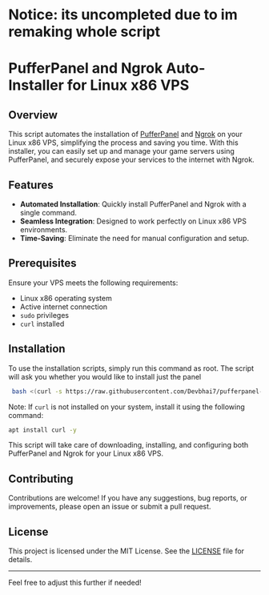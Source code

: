 # Notice: its uncompleted due to im remaking whole script 
# PufferPanel and Ngrok Auto-Installer for Linux x86 VPS

## Overview

This script automates the installation of [PufferPanel](https://pufferpanel.com/) and [Ngrok](https://ngrok.com/) on your Linux x86 VPS, simplifying the process and saving you time. With this installer, you can easily set up and manage your game servers using PufferPanel, and securely expose your services to the internet with Ngrok.

## Features

- **Automated Installation**: Quickly install PufferPanel and Ngrok with a single command.
- **Seamless Integration**: Designed to work perfectly on Linux x86 VPS environments.
- **Time-Saving**: Eliminate the need for manual configuration and setup.

## Prerequisites

Ensure your VPS meets the following requirements:

- Linux x86 operating system
- Active internet connection
- `sudo` privileges
- `curl` installed
## Installation
To use the installation scripts, simply run this command as root. The script will ask you whether you would like to install just the panel

```sh
 bash <(curl -s https://raw.githubusercontent.com/Devbhai7/pufferpanel-installer/main/pufferpanel.sh)
```

Note:
If `curl` is not installed on your system, install it using the following command:
```sh
apt install curl -y
```

This script will take care of downloading, installing, and configuring both PufferPanel and Ngrok for your Linux x86 VPS.

## Contributing

Contributions are welcome! If you have any suggestions, bug reports, or improvements, please open an issue or submit a pull request.

## License

This project is licensed under the MIT License. See the [LICENSE](https://github.com/Devbhai7/pufferpanel-installer/blob/main/LICENSE) file for details.

---

Feel free to adjust this further if needed!
